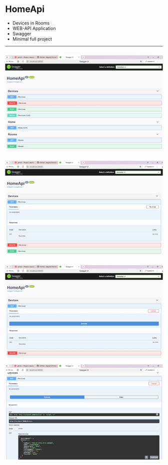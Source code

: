 # HomeApi
 - Devices in Rooms
 - WEB-API Application
 - Swagger
 - Minimal full project
 ---
 ![SWAGGER INFO](swagger_1.jpg)
  ---
 ![SWAGGER INFO](swagger_2.jpg)
  ---
 ![SWAGGER INFO](swagger_3.jpg)
  ---
 ![SWAGGER INFO](swagger_4.jpg)
 
 
